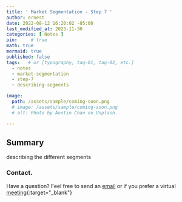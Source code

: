 ```yaml
---
title: ' Market Segmentation - Step 7 '
author: ernest
date: 2022-08-12 16:20:02 -05:00
last_modified_at: 2023-11-30
categories: [ Notes ]
pin:     # true
math: true
mermaid: true
published: false
tags:   # or [typography, tag-01, tag-02, etc.]
  - notes
  - market-segmentation
  - step-7
  - describing-segments

image: 
  path: /assets/sample/coming-soon.png
  # image: /assets/sample/coming-soon.png
  # alt: Photo by Austin Chan on Unplash.

---
```





## Summary

describing the different segments


















### Contact. 

Have a question? Feel free to send an [email](mailto:s.ernest@gmx.us) or if you prefer a virtual [meeting]( https://calendly.com/s-earnest/15min ){:target="_blank"}


